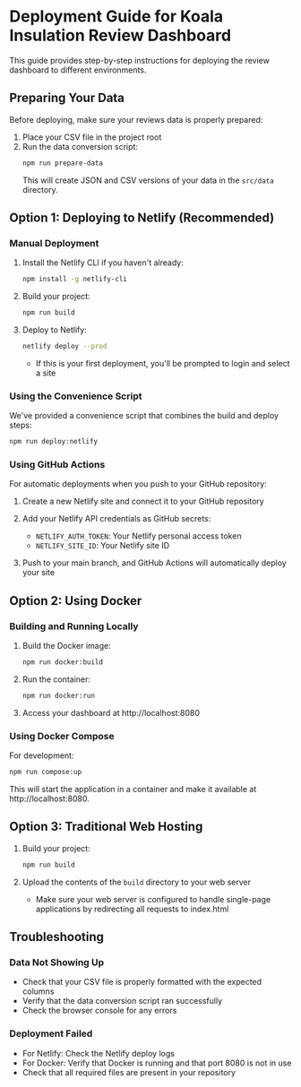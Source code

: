 # Deployment Guide for Koala Insulation Review Dashboard

This guide provides step-by-step instructions for deploying the review dashboard to different environments.

## Preparing Your Data

Before deploying, make sure your reviews data is properly prepared:

1. Place your CSV file in the project root
2. Run the data conversion script:
   ```bash
   npm run prepare-data
   ```
   This will create JSON and CSV versions of your data in the `src/data` directory.

## Option 1: Deploying to Netlify (Recommended)

### Manual Deployment

1. Install the Netlify CLI if you haven't already:
   ```bash
   npm install -g netlify-cli
   ```

2. Build your project:
   ```bash
   npm run build
   ```

3. Deploy to Netlify:
   ```bash
   netlify deploy --prod
   ```
   - If this is your first deployment, you'll be prompted to login and select a site

### Using the Convenience Script

We've provided a convenience script that combines the build and deploy steps:

```bash
npm run deploy:netlify
```

### Using GitHub Actions

For automatic deployments when you push to your GitHub repository:

1. Create a new Netlify site and connect it to your GitHub repository
2. Add your Netlify API credentials as GitHub secrets:
   - `NETLIFY_AUTH_TOKEN`: Your Netlify personal access token
   - `NETLIFY_SITE_ID`: Your Netlify site ID

3. Push to your main branch, and GitHub Actions will automatically deploy your site

## Option 2: Using Docker

### Building and Running Locally

1. Build the Docker image:
   ```bash
   npm run docker:build
   ```

2. Run the container:
   ```bash
   npm run docker:run
   ```

3. Access your dashboard at http://localhost:8080

### Using Docker Compose

For development:

```bash
npm run compose:up
```

This will start the application in a container and make it available at http://localhost:8080.

## Option 3: Traditional Web Hosting

1. Build your project:
   ```bash
   npm run build
   ```

2. Upload the contents of the `build` directory to your web server
   - Make sure your web server is configured to handle single-page applications by redirecting all requests to index.html

## Troubleshooting

### Data Not Showing Up

- Check that your CSV file is properly formatted with the expected columns
- Verify that the data conversion script ran successfully
- Check the browser console for any errors

### Deployment Failed

- For Netlify: Check the Netlify deploy logs
- For Docker: Verify that Docker is running and that port 8080 is not in use
- Check that all required files are present in your repository
